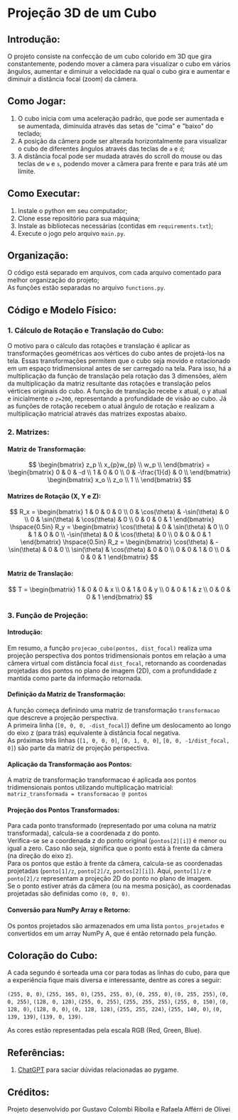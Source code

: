 # Projeção 3D de um Cubo

## Introdução:

O projeto consiste na confecção de um cubo colorido em 3D que gira constantemente, podendo mover a câmera para visualizar o cubo em vários ângulos, aumentar e diminuir a velocidade na qual o cubo gira e aumentar e diminuir a distância focal (zoom) da câmera.

## Como Jogar:

1. O cubo inicia com uma aceleração padrão, que pode ser aumentada e se aumentada, diminuída através das setas de "cima" e "baixo" do teclado;
2. A posição da câmera pode ser alterada horizontalmente para visualizar o cubo de diferentes ângulos através das teclas de  ```a``` e ```d```;
3. A distância focal pode ser mudada através do scroll do mouse ou das teclas de ```w``` e ```s```, podendo mover a câmera para frente e para trás até um limite.

## Como Executar:

1. Instale o python em seu computador;
2. Clone esse repositório para sua máquina;
3. Instale as bibliotecas necessárias (contidas em ```requirements.txt```);
4. Execute o jogo pelo arquivo ```main.py```.

## Organização:

O código está separado em arquivos, com cada arquivo comentado para melhor organização do projeto;<br>
As funções estão separadas no arquivo ```functions.py```.

## Código e Modelo Físico:

### 1. Cálculo de Rotação e Translação do Cubo:

O motivo para o cálculo das rotações e translação é aplicar as transformações geométricas aos vértices do cubo antes de projetá-los na tela. Essas transformações permitem que o cubo seja movido e rotacionado em um espaço tridimensional antes de ser carregado na tela. Para isso, há a multiplicação da função de translação pela rotação das 3 dimensões, além da multiplicação da matriz resultante das rotações e translação pelos vértices originais do cubo. A função de translação recebe x atual, o y atual e inicialmente o ```z=200```, representando a profundidade de visão ao cubo. Já as funções de rotação recebem o atual ângulo de rotação e realizam a multiplicação matricial através das matrizes expostas abaixo.

### 2. Matrizes:

#### Matriz de Transformação:

$$
\begin{bmatrix}
z_p \\
x_{p}w_{p} \\
w_p \\
\end{bmatrix} = 
\begin{bmatrix}
0 & 0 & -d \\
1 & 0 & 0 \\
0 & -\frac{1}{d} & 0 \\
\end{bmatrix}
\begin{bmatrix}
x_o \\
z_o \\
1 \\
\end{bmatrix}
$$

#### Matrizes de Rotação (X, Y e Z):

$$
R_x = \begin{bmatrix}
1 & 0 & 0 & 0 \\
0 & \cos(\theta) & -\sin(\theta) & 0 \\
0 & \sin(\theta) & \cos(\theta) & 0 \\
0 & 0 & 0 & 1
\end{bmatrix}
\hspace{0.5in}
R_y = \begin{bmatrix}
\cos(\theta) & 0 & \sin(\theta) & 0 \\
0 & 1 & 0 & 0 \\
-\sin(\theta) & 0 & \cos(\theta) & 0 \\
0 & 0 & 0 & 1
\end{bmatrix}
\hspace{0.5in}
R_z = \begin{bmatrix}
\cos(\theta) & -\sin(\theta) & 0 & 0 \\
\sin(\theta) & \cos(\theta) & 0 & 0 \\
0 & 0 & 1 & 0 \\
0 & 0 & 0 & 1
\end{bmatrix}
$$

#### Matriz de Translação:

$$
T = \begin{bmatrix}
1 & 0 & 0 & x \\
0 & 1 & 0 & y \\
0 & 0 & 1 & z \\
0 & 0 & 0 & 1
\end{bmatrix}
$$

### 3. Função de Projeção:

#### Introdução:

Em resumo, a função ```projecao_cubo(pontos, dist_focal)``` realiza uma projeção perspectiva dos pontos tridimensionais pontos em relação a uma câmera virtual com distância focal ```dist_focal```, retornando as coordenadas projetadas dos pontos no plano de imagem (2D), com a profundidade z mantida como parte da informação retornada.

#### Definição da Matriz de Transformação:

A função começa definindo uma matriz de transformação ```transformacao``` que descreve a projeção perspectiva.<br>
A primeira linha (```[0, 0, 0, -dist_focal]```) define um deslocamento ao longo do eixo z (para trás) equivalente à distância focal negativa.<br>
As próximas três linhas (```[1, 0, 0, 0]```, ```[0, 1, 0, 0]```, ```[0, 0, -1/dist_focal, 0]```) são parte da matriz de projeção perspectiva.

#### Aplicação da Transformação aos Pontos:

A matriz de transformação transformacao é aplicada aos pontos tridimensionais pontos utilizando multiplicação matricial:<br>
```matriz_transformada = transformacao @ pontos```

#### Projeção dos Pontos Transformados:

Para cada ponto transformado (representado por uma coluna na matriz transformada), calcula-se a coordenada z do ponto.<br>
Verifica-se se a coordenada z do ponto original (```pontos[2][i]```) é menor ou igual a zero. Caso não seja, significa que o ponto está à frente da câmera (na direção do eixo z).<br>
Para os pontos que estão à frente da câmera, calcula-se as coordenadas projetadas (```ponto[1]/z```, ```ponto[2]/z```, ```pontos[2][i]```). Aqui, ```ponto[1]/z``` e ```ponto[2]/z``` representam a projeção 2D do ponto no plano de imagem.<br>
Se o ponto estiver atrás da câmera (ou na mesma posição), as coordenadas projetadas são definidas como ```(0, 0, 0)```.

#### Conversão para NumPy Array e Retorno:

Os pontos projetados são armazenados em uma lista ```pontos_projetados``` e convertidos em um array NumPy A, que é então retornado pela função.

## Coloração do Cubo:

A cada segundo é sorteada uma cor para todas as linhas do cubo, para que a experiência fique mais diversa e interessante, dentre as cores a seguir:

```(255, 0, 0)```, ```(255, 165, 0)```, ```(255, 255, 0)```, ```(0, 255, 0)```, ```(0, 255, 255)```, ```(0, 0, 255)```, ```(128, 0, 128)```, ```(255, 0, 255)```, ```(255, 255, 255)```, 
```(255, 0, 150)```, ```(0, 128, 0)```, ```(128, 0, 0)```, ```(0, 128, 128)```, ```(255, 255, 224)```, ```(255, 140, 0)```, ```(0, 139, 139)```, ```(139, 0, 139)```.

As cores estão representadas pela escala RGB (Red, Green, Blue).

## Referências:
1. [ChatGPT](https://chat.openai.com/) para saciar dúvidas relacionadas ao pygame.

## Créditos:
Projeto desenvolvido por Gustavo Colombi Ribolla e Rafaela Afférri de Olivei